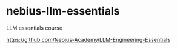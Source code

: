 # nebius-llm-essentials

LLM essentials course

https://github.com/Nebius-Academy/LLM-Engineering-Essentials
